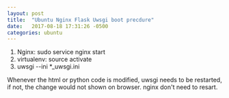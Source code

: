```yaml
---
layout: post
title:  "Ubuntu Nginx Flask Uwsgi boot precdure"
date:   2017-08-18 17:31:26 -0500
categories: ubuntu
---
```

1. Nginx: sudo service nginx start
2. virtualenv: source activate
3. uwsgi --ini *_uwsgi.ini 

Whenever the html or python code is modified, uwsgi needs to be restarted, if not, the change would not shown on browser.
nginx don't need to resart.


